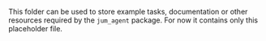 This folder can be used to store example tasks, documentation or other
resources required by the `jum_agent` package.  For now it contains only
this placeholder file.
